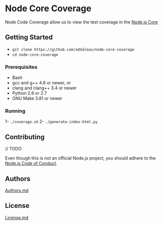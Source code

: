 # Node Core Coverage
Node Code Coverage allow us to view the test coverage in the [Node.js Core](https://github.com/nodejs/node)

## Getting Started
- `git clone https://github.com/addaleax/node-core-coverage`
- `cd node-core-coverage`

### Prerequisites
- Bash
- gcc and g++ 4.8 or newer, or
- clang and clang++ 3.4 or newer
- Python 2.6 or 2.7
- GNU Make 3.81 or newer

### Running
1- `./coverage.sh`
2- `./generate-index-html.py`

## Contributing
// TODO

Even though this is not an official Node.js project, you should adhere to the
[Node.js Code of Conduct](https://github.com/nodejs/node/blob/master/CODE_OF_CONDUCT.md).

## Authors
[Authors.md](./AUTHORS.md)

## License
[License.md]('./LICENSE.md')
